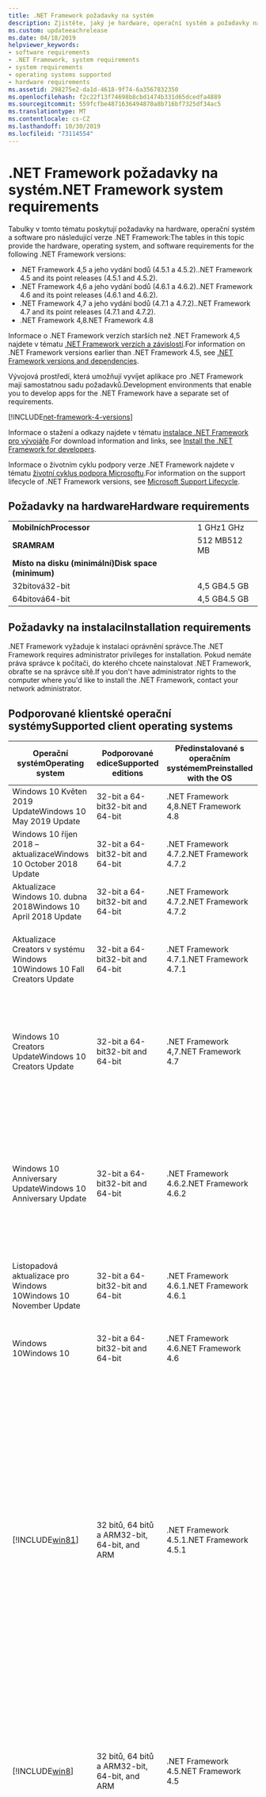 ```yaml
---
title: .NET Framework požadavky na systém
description: Zjistěte, jaký je hardware, operační systém a požadavky na software pro instalaci .NET Framework 4,5 a novějších verzí.
ms.custom: updateeachrelease
ms.date: 04/18/2019
helpviewer_keywords:
- software requirements
- .NET Framework, system requirements
- system requirements
- operating systems supported
- hardware requirements
ms.assetid: 298275e2-da1d-4618-9f74-6a3567832350
ms.openlocfilehash: f2c22f13f74698b8cbd1474b331d65dcedfa4889
ms.sourcegitcommit: 559fcfbe4871636494870a8b716bf7325df34ac5
ms.translationtype: MT
ms.contentlocale: cs-CZ
ms.lasthandoff: 10/30/2019
ms.locfileid: "73114554"
---
```

# <a name="net-framework-system-requirements"></a><span data-ttu-id="c5287-103">.NET Framework požadavky na systém</span><span class="sxs-lookup"><span data-stu-id="c5287-103">.NET Framework system requirements</span></span>

<span data-ttu-id="c5287-104">Tabulky v tomto tématu poskytují požadavky na hardware, operační systém a software pro následující verze .NET Framework:</span><span class="sxs-lookup"><span data-stu-id="c5287-104">The tables in this topic provide the hardware, operating system, and software requirements for the following .NET Framework versions:</span></span>

- <span data-ttu-id="c5287-105">.NET Framework 4,5 a jeho vydání bodů (4.5.1 a 4.5.2).</span><span class="sxs-lookup"><span data-stu-id="c5287-105">.NET Framework 4.5 and its point releases (4.5.1 and 4.5.2).</span></span>
- <span data-ttu-id="c5287-106">.NET Framework 4,6 a jeho vydání bodů (4.6.1 a 4.6.2).</span><span class="sxs-lookup"><span data-stu-id="c5287-106">.NET Framework 4.6 and its point releases (4.6.1 and 4.6.2).</span></span>
- <span data-ttu-id="c5287-107">.NET Framework 4,7 a jeho vydání bodů (4.7.1 a 4.7.2).</span><span class="sxs-lookup"><span data-stu-id="c5287-107">.NET Framework 4.7 and its point releases (4.7.1 and 4.7.2).</span></span>
- <span data-ttu-id="c5287-108">.NET Framework 4,8</span><span class="sxs-lookup"><span data-stu-id="c5287-108">.NET Framework 4.8</span></span>

<span data-ttu-id="c5287-109">Informace o .NET Framework verzích starších než .NET Framework 4,5 najdete v tématu [.NET Framework verzích a závislostí](../migration-guide/versions-and-dependencies.md).</span><span class="sxs-lookup"><span data-stu-id="c5287-109">For information on .NET Framework versions earlier than .NET Framework 4.5, see [.NET Framework versions and dependencies](../migration-guide/versions-and-dependencies.md).</span></span>

<span data-ttu-id="c5287-110">Vývojová prostředí, která umožňují vyvíjet aplikace pro .NET Framework mají samostatnou sadu požadavků.</span><span class="sxs-lookup"><span data-stu-id="c5287-110">Development environments that enable you to develop apps for the .NET Framework have a separate set of requirements.</span></span>

[!INCLUDE[net-framework-4-versions](../../../includes/net-framework-4x-versions.md)]

<span data-ttu-id="c5287-111">Informace o stažení a odkazy najdete v tématu [instalace .NET Framework pro vývojáře](../install/guide-for-developers.md).</span><span class="sxs-lookup"><span data-stu-id="c5287-111">For download information and links, see [Install the .NET Framework for developers](../install/guide-for-developers.md).</span></span>

<span data-ttu-id="c5287-112">Informace o životním cyklu podpory verze .NET Framework najdete v tématu [životní cyklus podpora Microsoftu](https://support.microsoft.com/lifecycle/search?sort=PN&alpha=Microsoft%20.NET%20Framework&Filter=FilterNO).</span><span class="sxs-lookup"><span data-stu-id="c5287-112">For information on the support lifecycle of .NET Framework versions, see [Microsoft Support Lifecycle](https://support.microsoft.com/lifecycle/search?sort=PN&alpha=Microsoft%20.NET%20Framework&Filter=FilterNO).</span></span>

## <a name="hardware-requirements"></a><span data-ttu-id="c5287-113">Požadavky na hardware</span><span class="sxs-lookup"><span data-stu-id="c5287-113">Hardware requirements</span></span>

|                          |        |
| ------------------------ | ------ |
| <span data-ttu-id="c5287-114">**Mobilních**</span><span class="sxs-lookup"><span data-stu-id="c5287-114">**Processor**</span></span>            | <span data-ttu-id="c5287-115">1 GHz</span><span class="sxs-lookup"><span data-stu-id="c5287-115">1 GHz</span></span>  |
| <span data-ttu-id="c5287-116">**SRAM**</span><span class="sxs-lookup"><span data-stu-id="c5287-116">**RAM**</span></span>                  | <span data-ttu-id="c5287-117">512 MB</span><span class="sxs-lookup"><span data-stu-id="c5287-117">512 MB</span></span> |
| <span data-ttu-id="c5287-118">**Místo na disku (minimální)**</span><span class="sxs-lookup"><span data-stu-id="c5287-118">**Disk space (minimum)**</span></span> |        |
| <span data-ttu-id="c5287-119">32bitová</span><span class="sxs-lookup"><span data-stu-id="c5287-119">32-bit</span></span>                   | <span data-ttu-id="c5287-120">4,5 GB</span><span class="sxs-lookup"><span data-stu-id="c5287-120">4.5 GB</span></span> |
| <span data-ttu-id="c5287-121">64bitová</span><span class="sxs-lookup"><span data-stu-id="c5287-121">64-bit</span></span>                   | <span data-ttu-id="c5287-122">4,5 GB</span><span class="sxs-lookup"><span data-stu-id="c5287-122">4.5 GB</span></span> |

## <a name="installation-requirements"></a><span data-ttu-id="c5287-123">Požadavky na instalaci</span><span class="sxs-lookup"><span data-stu-id="c5287-123">Installation requirements</span></span>

<span data-ttu-id="c5287-124">.NET Framework vyžaduje k instalaci oprávnění správce.</span><span class="sxs-lookup"><span data-stu-id="c5287-124">The .NET Framework requires administrator privileges for installation.</span></span> <span data-ttu-id="c5287-125">Pokud nemáte práva správce k počítači, do kterého chcete nainstalovat .NET Framework, obraťte se na správce sítě.</span><span class="sxs-lookup"><span data-stu-id="c5287-125">If you don't have administrator rights to the computer where you'd like to install the .NET Framework, contact your network administrator.</span></span>

## <a name="supported-client-operating-systems"></a><span data-ttu-id="c5287-126">Podporované klientské operační systémy</span><span class="sxs-lookup"><span data-stu-id="c5287-126">Supported client operating systems</span></span>

| <span data-ttu-id="c5287-127">Operační systém</span><span class="sxs-lookup"><span data-stu-id="c5287-127">Operating system</span></span> | <span data-ttu-id="c5287-128">Podporované edice</span><span class="sxs-lookup"><span data-stu-id="c5287-128">Supported editions</span></span> | <span data-ttu-id="c5287-129">Předinstalované s operačním systémem</span><span class="sxs-lookup"><span data-stu-id="c5287-129">Preinstalled with the OS</span></span> | <span data-ttu-id="c5287-130">Instalovatelné samostatně</span><span class="sxs-lookup"><span data-stu-id="c5287-130">Installable separately</span></span> |
| ---------------- | ------------------ | ------------------------ | ---------------------- |
| <span data-ttu-id="c5287-131">Windows 10 Květen 2019 Update</span><span class="sxs-lookup"><span data-stu-id="c5287-131">Windows 10 May 2019 Update</span></span> | <span data-ttu-id="c5287-132">32-bit a 64-bit</span><span class="sxs-lookup"><span data-stu-id="c5287-132">32-bit and 64-bit</span></span> | <span data-ttu-id="c5287-133">.NET Framework 4,8</span><span class="sxs-lookup"><span data-stu-id="c5287-133">.NET Framework 4.8</span></span> | -- |
| <span data-ttu-id="c5287-134">Windows 10 říjen 2018 – aktualizace</span><span class="sxs-lookup"><span data-stu-id="c5287-134">Windows 10 October 2018 Update</span></span> | <span data-ttu-id="c5287-135">32-bit a 64-bit</span><span class="sxs-lookup"><span data-stu-id="c5287-135">32-bit and 64-bit</span></span> | <span data-ttu-id="c5287-136">.NET Framework 4.7.2</span><span class="sxs-lookup"><span data-stu-id="c5287-136">.NET Framework 4.7.2</span></span> | <span data-ttu-id="c5287-137">.NET Framework 4,8</span><span class="sxs-lookup"><span data-stu-id="c5287-137">.NET Framework 4.8</span></span> |
| <span data-ttu-id="c5287-138">Aktualizace Windows 10. dubna 2018</span><span class="sxs-lookup"><span data-stu-id="c5287-138">Windows 10 April 2018 Update</span></span> | <span data-ttu-id="c5287-139">32-bit a 64-bit</span><span class="sxs-lookup"><span data-stu-id="c5287-139">32-bit and 64-bit</span></span> | <span data-ttu-id="c5287-140">.NET Framework 4.7.2</span><span class="sxs-lookup"><span data-stu-id="c5287-140">.NET Framework 4.7.2</span></span> |<span data-ttu-id="c5287-141">.NET Framework 4,8</span><span class="sxs-lookup"><span data-stu-id="c5287-141">.NET Framework 4.8</span></span>|
| <span data-ttu-id="c5287-142">Aktualizace Creators v systému Windows 10</span><span class="sxs-lookup"><span data-stu-id="c5287-142">Windows 10 Fall Creators Update</span></span> | <span data-ttu-id="c5287-143">32-bit a 64-bit</span><span class="sxs-lookup"><span data-stu-id="c5287-143">32-bit and 64-bit</span></span> | <span data-ttu-id="c5287-144">.NET Framework 4.7.1</span><span class="sxs-lookup"><span data-stu-id="c5287-144">.NET Framework 4.7.1</span></span> | <span data-ttu-id="c5287-145">.NET Framework 4.7.2</span><span class="sxs-lookup"><span data-stu-id="c5287-145">.NET Framework 4.7.2</span></span><br/><br/><span data-ttu-id="c5287-146">.NET Framework 4,8</span><span class="sxs-lookup"><span data-stu-id="c5287-146">.NET Framework 4.8</span></span> |
| <span data-ttu-id="c5287-147">Windows 10 Creators Update</span><span class="sxs-lookup"><span data-stu-id="c5287-147">Windows 10 Creators Update</span></span> | <span data-ttu-id="c5287-148">32-bit a 64-bit</span><span class="sxs-lookup"><span data-stu-id="c5287-148">32-bit and 64-bit</span></span> | <span data-ttu-id="c5287-149">.NET Framework 4,7</span><span class="sxs-lookup"><span data-stu-id="c5287-149">.NET Framework 4.7</span></span> | <span data-ttu-id="c5287-150">.NET Framework 4.7.1</span><span class="sxs-lookup"><span data-stu-id="c5287-150">.NET Framework 4.7.1</span></span><br/><br/><span data-ttu-id="c5287-151">.NET Framework 4.7.2</span><span class="sxs-lookup"><span data-stu-id="c5287-151">.NET Framework 4.7.2</span></span><br/><br/><span data-ttu-id="c5287-152">.NET Framework 4,8</span><span class="sxs-lookup"><span data-stu-id="c5287-152">.NET Framework 4.8</span></span> |
| <span data-ttu-id="c5287-153">Windows 10 Anniversary Update</span><span class="sxs-lookup"><span data-stu-id="c5287-153">Windows 10 Anniversary Update</span></span> | <span data-ttu-id="c5287-154">32-bit a 64-bit</span><span class="sxs-lookup"><span data-stu-id="c5287-154">32-bit and 64-bit</span></span> | <span data-ttu-id="c5287-155">.NET Framework 4.6.2</span><span class="sxs-lookup"><span data-stu-id="c5287-155">.NET Framework 4.6.2</span></span> |<span data-ttu-id="c5287-156">.NET Framework 4,7</span><span class="sxs-lookup"><span data-stu-id="c5287-156">.NET Framework 4.7</span></span><br/><br/><span data-ttu-id="c5287-157">.NET Framework 4.7.1</span><span class="sxs-lookup"><span data-stu-id="c5287-157">.NET Framework 4.7.1</span></span><br/><br/><span data-ttu-id="c5287-158">.NET Framework 4.7.2</span><span class="sxs-lookup"><span data-stu-id="c5287-158">.NET Framework 4.7.2</span></span><br/><br/><span data-ttu-id="c5287-159">.NET Framework 4,8</span><span class="sxs-lookup"><span data-stu-id="c5287-159">.NET Framework 4.8</span></span>  |
| <span data-ttu-id="c5287-160">Listopadová aktualizace pro Windows 10</span><span class="sxs-lookup"><span data-stu-id="c5287-160">Windows 10 November Update</span></span> | <span data-ttu-id="c5287-161">32-bit a 64-bit</span><span class="sxs-lookup"><span data-stu-id="c5287-161">32-bit and 64-bit</span></span> | <span data-ttu-id="c5287-162">.NET Framework 4.6.1</span><span class="sxs-lookup"><span data-stu-id="c5287-162">.NET Framework 4.6.1</span></span> | <span data-ttu-id="c5287-163">.NET Framework 4.6.2</span><span class="sxs-lookup"><span data-stu-id="c5287-163">.NET Framework 4.6.2</span></span> |
| <span data-ttu-id="c5287-164">Windows 10</span><span class="sxs-lookup"><span data-stu-id="c5287-164">Windows 10</span></span> | <span data-ttu-id="c5287-165">32-bit a 64-bit</span><span class="sxs-lookup"><span data-stu-id="c5287-165">32-bit and 64-bit</span></span> | <span data-ttu-id="c5287-166">.NET Framework 4.6</span><span class="sxs-lookup"><span data-stu-id="c5287-166">.NET Framework 4.6</span></span> | <span data-ttu-id="c5287-167">.NET Framework 4.6.1</span><span class="sxs-lookup"><span data-stu-id="c5287-167">.NET Framework 4.6.1</span></span> <br/><br/> <span data-ttu-id="c5287-168">.NET Framework 4.6.2</span><span class="sxs-lookup"><span data-stu-id="c5287-168">.NET Framework 4.6.2</span></span> |
| [!INCLUDE[win81](../../../includes/win81-md.md)] | <span data-ttu-id="c5287-169">32 bitů, 64 bitů a ARM</span><span class="sxs-lookup"><span data-stu-id="c5287-169">32-bit, 64-bit, and ARM</span></span> | <span data-ttu-id="c5287-170">.NET Framework 4.5.1</span><span class="sxs-lookup"><span data-stu-id="c5287-170">.NET Framework 4.5.1</span></span> | <span data-ttu-id="c5287-171">.NET Framework 4.5.2</span><span class="sxs-lookup"><span data-stu-id="c5287-171">.NET Framework 4.5.2</span></span><br /><br /> <span data-ttu-id="c5287-172">.NET Framework 4.6</span><span class="sxs-lookup"><span data-stu-id="c5287-172">.NET Framework 4.6</span></span><br /><br /> <span data-ttu-id="c5287-173">.NET Framework 4.6.1</span><span class="sxs-lookup"><span data-stu-id="c5287-173">.NET Framework 4.6.1</span></span><br /><br /> <span data-ttu-id="c5287-174">.NET Framework 4.6.2</span><span class="sxs-lookup"><span data-stu-id="c5287-174">.NET Framework 4.6.2</span></span><br /><br /><span data-ttu-id="c5287-175">.NET Framework 4,7</span><span class="sxs-lookup"><span data-stu-id="c5287-175">.NET Framework 4.7</span></span><br/><br/><span data-ttu-id="c5287-176">.NET Framework 4.7.1</span><span class="sxs-lookup"><span data-stu-id="c5287-176">.NET Framework 4.7.1</span></span><br/><br/><span data-ttu-id="c5287-177">.NET Framework 4.7.2</span><span class="sxs-lookup"><span data-stu-id="c5287-177">.NET Framework 4.7.2</span></span><br/><br/><span data-ttu-id="c5287-178">.NET Framework 4,8</span><span class="sxs-lookup"><span data-stu-id="c5287-178">.NET Framework 4.8</span></span> |
| [!INCLUDE[win8](../../../includes/win8-md.md)] | <span data-ttu-id="c5287-179">32 bitů, 64 bitů a ARM</span><span class="sxs-lookup"><span data-stu-id="c5287-179">32-bit, 64-bit, and ARM</span></span> | <span data-ttu-id="c5287-180">.NET Framework 4.5</span><span class="sxs-lookup"><span data-stu-id="c5287-180">.NET Framework 4.5</span></span> | <span data-ttu-id="c5287-181">.NET Framework 4.5.1</span><span class="sxs-lookup"><span data-stu-id="c5287-181">.NET Framework 4.5.1</span></span><br /><br /><span data-ttu-id="c5287-182">.NET Framework 4.5.2</span><span class="sxs-lookup"><span data-stu-id="c5287-182">.NET Framework 4.5.2</span></span><br /><br /> <span data-ttu-id="c5287-183">.NET Framework 4.6</span><span class="sxs-lookup"><span data-stu-id="c5287-183">.NET Framework 4.6</span></span><br /><br /> <span data-ttu-id="c5287-184">.NET Framework 4.6.1</span><span class="sxs-lookup"><span data-stu-id="c5287-184">.NET Framework 4.6.1</span></span> |
| <span data-ttu-id="c5287-185">Windows 7 SP1</span><span class="sxs-lookup"><span data-stu-id="c5287-185">Windows 7 SP1</span></span>|<span data-ttu-id="c5287-186">32-bit a 64-bit</span><span class="sxs-lookup"><span data-stu-id="c5287-186">32-bit and 64-bit</span></span> | -- | <span data-ttu-id="c5287-187">.NET Framework 4</span><span class="sxs-lookup"><span data-stu-id="c5287-187">.NET Framework 4</span></span><br /><br /> <span data-ttu-id="c5287-188">.NET Framework 4.5</span><span class="sxs-lookup"><span data-stu-id="c5287-188">.NET Framework 4.5</span></span><br /><br /> <span data-ttu-id="c5287-189">.NET Framework 4.5.1</span><span class="sxs-lookup"><span data-stu-id="c5287-189">.NET Framework 4.5.1</span></span><br /><br /> <span data-ttu-id="c5287-190">.NET Framework 4.5.2</span><span class="sxs-lookup"><span data-stu-id="c5287-190">.NET Framework 4.5.2</span></span><br /><br /> <span data-ttu-id="c5287-191">.NET Framework 4.6</span><span class="sxs-lookup"><span data-stu-id="c5287-191">.NET Framework 4.6</span></span><br /><br /> <span data-ttu-id="c5287-192">.NET Framework 4.6.1</span><span class="sxs-lookup"><span data-stu-id="c5287-192">.NET Framework 4.6.1</span></span><br /><br /> <span data-ttu-id="c5287-193">.NET Framework 4.6.2</span><span class="sxs-lookup"><span data-stu-id="c5287-193">.NET Framework 4.6.2</span></span><br /><br /><span data-ttu-id="c5287-194">.NET Framework 4,7</span><span class="sxs-lookup"><span data-stu-id="c5287-194">.NET Framework 4.7</span></span><br/><br/><span data-ttu-id="c5287-195">.NET Framework 4.7.1</span><span class="sxs-lookup"><span data-stu-id="c5287-195">.NET Framework 4.7.1</span></span><br/><br/><span data-ttu-id="c5287-196">.NET Framework 4.7.2</span><span class="sxs-lookup"><span data-stu-id="c5287-196">.NET Framework 4.7.2</span></span><br/><br/><span data-ttu-id="c5287-197">.NET Framework 4,8</span><span class="sxs-lookup"><span data-stu-id="c5287-197">.NET Framework 4.8</span></span> |
| <span data-ttu-id="c5287-198">Windows Vista SP2</span><span class="sxs-lookup"><span data-stu-id="c5287-198">Windows Vista SP2</span></span>|<span data-ttu-id="c5287-199">32-bit a 64-bit</span><span class="sxs-lookup"><span data-stu-id="c5287-199">32-bit and 64-bit</span></span> | -- | <span data-ttu-id="c5287-200">.NET Framework 4</span><span class="sxs-lookup"><span data-stu-id="c5287-200">.NET Framework 4</span></span><br /><br /> <span data-ttu-id="c5287-201">.NET Framework 4.5</span><span class="sxs-lookup"><span data-stu-id="c5287-201">.NET Framework 4.5</span></span><br /><br /> <span data-ttu-id="c5287-202">.NET Framework 4.5.1</span><span class="sxs-lookup"><span data-stu-id="c5287-202">.NET Framework 4.5.1</span></span><br /><br /> <span data-ttu-id="c5287-203">.NET Framework 4.5.2</span><span class="sxs-lookup"><span data-stu-id="c5287-203">.NET Framework 4.5.2</span></span><br /><br /> <span data-ttu-id="c5287-204">.NET Framework 4.6</span><span class="sxs-lookup"><span data-stu-id="c5287-204">.NET Framework 4.6</span></span> |
| <span data-ttu-id="c5287-205">Windows XP</span><span class="sxs-lookup"><span data-stu-id="c5287-205">Windows XP</span></span> |<span data-ttu-id="c5287-206">32-bit a 64-bit</span><span class="sxs-lookup"><span data-stu-id="c5287-206">32-bit and 64-bit</span></span> | -- | <span data-ttu-id="c5287-207">.NET Framework 4</span><span class="sxs-lookup"><span data-stu-id="c5287-207">.NET Framework 4</span></span> |

 <span data-ttu-id="c5287-208">**Poznámky:**</span><span class="sxs-lookup"><span data-stu-id="c5287-208">**Notes:**</span></span>

- <span data-ttu-id="c5287-209">V systémech Windows 7 .NET Framework vyžaduje systém Windows 7 SP1.</span><span class="sxs-lookup"><span data-stu-id="c5287-209">On Windows 7 systems, the .NET Framework requires Windows 7 SP1.</span></span> <span data-ttu-id="c5287-210">Pokud jste v systému Windows 7 a ještě jste nenainstalovali aktualizaci Service Pack 1, musíte to provést před instalací .NET Framework.</span><span class="sxs-lookup"><span data-stu-id="c5287-210">If you're on Windows 7 and haven't yet installed Service Pack 1, you need to do so before installing the .NET Framework.</span></span>

- <span data-ttu-id="c5287-211">.NET Framework 4,5 se podporuje v Windows Preinstallation Environment (Windows PE).</span><span class="sxs-lookup"><span data-stu-id="c5287-211">.NET Framework 4.5 is supported on the Windows Preinstallation Environment (Windows PE).</span></span> <span data-ttu-id="c5287-212">V systému Windows PE nejsou podporovány všechny funkce.</span><span class="sxs-lookup"><span data-stu-id="c5287-212">Not all features are supported on Windows PE.</span></span>

- <span data-ttu-id="c5287-213">.NET Framework 4 také podporuje platformu IA64.</span><span class="sxs-lookup"><span data-stu-id="c5287-213">.NET Framework 4 also supports the IA64 platform.</span></span>

- <span data-ttu-id="c5287-214">U všech platforem doporučujeme upgradovat na nejnovější aktualizaci Service Pack systému Windows a nainstalovat důležité aktualizace, které jsou k dispozici na [webu Web Windows Update](https://go.microsoft.com/fwlink/?LinkId=168461) , aby se zajistila nejlepší kompatibilita a zabezpečení.</span><span class="sxs-lookup"><span data-stu-id="c5287-214">For all platforms, we recommend that you upgrade to the latest Windows Service Pack and install critical updates available from the [Windows Update website](https://go.microsoft.com/fwlink/?LinkId=168461) to ensure the best compatibility and security.</span></span>

- <span data-ttu-id="c5287-215">V 64 operačních systémech podporuje .NET Framework rozhraní WOW64 (32-bit Processing v počítači s 64) a | nativní zpracování 64.</span><span class="sxs-lookup"><span data-stu-id="c5287-215">On 64-bit operating systems, the .NET Framework supports both WOW64 (32-bit processing on a 64-bit machine) and| native 64-bit processing.</span></span>

## <a name="supported-server-operating-systems"></a><span data-ttu-id="c5287-216">Podporované serverové operační systémy</span><span class="sxs-lookup"><span data-stu-id="c5287-216">Supported server operating systems</span></span>

| <span data-ttu-id="c5287-217">Operační systém</span><span class="sxs-lookup"><span data-stu-id="c5287-217">Operating system</span></span> | <span data-ttu-id="c5287-218">Podporované edice</span><span class="sxs-lookup"><span data-stu-id="c5287-218">Supported editions</span></span> | <span data-ttu-id="c5287-219">Předinstalované s operačním systémem</span><span class="sxs-lookup"><span data-stu-id="c5287-219">Preinstalled with the OS</span></span> | <span data-ttu-id="c5287-220">Instalovatelné samostatně</span><span class="sxs-lookup"><span data-stu-id="c5287-220">Installable separately</span></span> |
| ---------------- | ------------------ | ------------------------ | ---------------------- |
| <span data-ttu-id="c5287-221">Windows Server 2019</span><span class="sxs-lookup"><span data-stu-id="c5287-221">Windows Server 2019</span></span> | <span data-ttu-id="c5287-222">64bitová</span><span class="sxs-lookup"><span data-stu-id="c5287-222">64-bit</span></span> | <span data-ttu-id="c5287-223">.NET Framework 4.7.2</span><span class="sxs-lookup"><span data-stu-id="c5287-223">.NET Framework 4.7.2</span></span> | <span data-ttu-id="c5287-224">.NET Framework 4,8</span><span class="sxs-lookup"><span data-stu-id="c5287-224">.NET Framework 4.8</span></span> |
| <span data-ttu-id="c5287-225">Windows Server verze 1809</span><span class="sxs-lookup"><span data-stu-id="c5287-225">Windows Server, version 1809</span></span> | <span data-ttu-id="c5287-226">64bitová</span><span class="sxs-lookup"><span data-stu-id="c5287-226">64-bit</span></span> | <span data-ttu-id="c5287-227">.NET Framework 4.7.2</span><span class="sxs-lookup"><span data-stu-id="c5287-227">.NET Framework 4.7.2</span></span> | <span data-ttu-id="c5287-228">.NET Framework 4,8</span><span class="sxs-lookup"><span data-stu-id="c5287-228">.NET Framework 4.8</span></span> |
| <span data-ttu-id="c5287-229">Windows Server verze 1803</span><span class="sxs-lookup"><span data-stu-id="c5287-229">Windows Server, version 1803</span></span> | <span data-ttu-id="c5287-230">64bitová</span><span class="sxs-lookup"><span data-stu-id="c5287-230">64-bit</span></span> | <span data-ttu-id="c5287-231">.NET Framework 4.7.2</span><span class="sxs-lookup"><span data-stu-id="c5287-231">.NET Framework 4.7.2</span></span> | <span data-ttu-id="c5287-232">.NET Framework 4,8</span><span class="sxs-lookup"><span data-stu-id="c5287-232">.NET Framework 4.8</span></span> |
| <span data-ttu-id="c5287-233">Windows Server verze 1709</span><span class="sxs-lookup"><span data-stu-id="c5287-233">Windows Server, version 1709</span></span> | <span data-ttu-id="c5287-234">64bitová</span><span class="sxs-lookup"><span data-stu-id="c5287-234">64-bit</span></span> | <span data-ttu-id="c5287-235">.NET Framework 4.7.1</span><span class="sxs-lookup"><span data-stu-id="c5287-235">.NET Framework 4.7.1</span></span> | <span data-ttu-id="c5287-236">.NET Framework 4.7.2</span><span class="sxs-lookup"><span data-stu-id="c5287-236">.NET Framework 4.7.2</span></span>|
| <span data-ttu-id="c5287-237">Windows Server 2016</span><span class="sxs-lookup"><span data-stu-id="c5287-237">Windows Server 2016</span></span> | <span data-ttu-id="c5287-238">64bitová</span><span class="sxs-lookup"><span data-stu-id="c5287-238">64-bit</span></span> | <span data-ttu-id="c5287-239">.NET Framework 4.6.2</span><span class="sxs-lookup"><span data-stu-id="c5287-239">.NET Framework 4.6.2</span></span> | <span data-ttu-id="c5287-240">.NET Framework 4,7</span><span class="sxs-lookup"><span data-stu-id="c5287-240">.NET Framework 4.7</span></span><br/><br/> <span data-ttu-id="c5287-241">.NET Framework 4.7.1</span><span class="sxs-lookup"><span data-stu-id="c5287-241">.NET Framework 4.7.1</span></span><br/><br/><span data-ttu-id="c5287-242">.NET Framework 4.7.2</span><span class="sxs-lookup"><span data-stu-id="c5287-242">.NET Framework 4.7.2</span></span><br/><br/><span data-ttu-id="c5287-243">.NET Framework 4,8</span><span class="sxs-lookup"><span data-stu-id="c5287-243">.NET Framework 4.8</span></span> |
| <span data-ttu-id="c5287-244">Windows Server 2012 R2</span><span class="sxs-lookup"><span data-stu-id="c5287-244">Windows Server 2012 R2</span></span> | <span data-ttu-id="c5287-245">64bitová</span><span class="sxs-lookup"><span data-stu-id="c5287-245">64-bit</span></span> | <span data-ttu-id="c5287-246">.NET Framework 4.5.1</span><span class="sxs-lookup"><span data-stu-id="c5287-246">.NET Framework 4.5.1</span></span> | <span data-ttu-id="c5287-247">.NET Framework 4.5.2</span><span class="sxs-lookup"><span data-stu-id="c5287-247">.NET Framework 4.5.2</span></span><br /><br /> <span data-ttu-id="c5287-248">.NET Framework 4.6</span><span class="sxs-lookup"><span data-stu-id="c5287-248">.NET Framework 4.6</span></span><br /><br /> <span data-ttu-id="c5287-249">.NET Framework 4.6.1</span><span class="sxs-lookup"><span data-stu-id="c5287-249">.NET Framework 4.6.1</span></span><br /><br /> <span data-ttu-id="c5287-250">.NET Framework 4.6.2</span><span class="sxs-lookup"><span data-stu-id="c5287-250">.NET Framework 4.6.2</span></span><br /><br /><span data-ttu-id="c5287-251">.NET Framework 4,7</span><span class="sxs-lookup"><span data-stu-id="c5287-251">.NET Framework 4.7</span></span><br/><br/> <span data-ttu-id="c5287-252">.NET Framework 4.7.1</span><span class="sxs-lookup"><span data-stu-id="c5287-252">.NET Framework 4.7.1</span></span><br/><br/><span data-ttu-id="c5287-253">.NET Framework 4.7.2</span><span class="sxs-lookup"><span data-stu-id="c5287-253">.NET Framework 4.7.2</span></span><br/><br/><span data-ttu-id="c5287-254">.NET Framework 4,8</span><span class="sxs-lookup"><span data-stu-id="c5287-254">.NET Framework 4.8</span></span> |
| <span data-ttu-id="c5287-255">Windows Server 2012 (64-bit Edition)</span><span class="sxs-lookup"><span data-stu-id="c5287-255">Windows Server 2012 (64-bit edition)</span></span> | <span data-ttu-id="c5287-256">64bitová</span><span class="sxs-lookup"><span data-stu-id="c5287-256">64-bit</span></span>| <span data-ttu-id="c5287-257">.NET Framework 4.5</span><span class="sxs-lookup"><span data-stu-id="c5287-257">.NET Framework 4.5</span></span> | <span data-ttu-id="c5287-258">.NET Framework 4.5.1</span><span class="sxs-lookup"><span data-stu-id="c5287-258">.NET Framework 4.5.1</span></span><br /><br /> <span data-ttu-id="c5287-259">.NET Framework 4.5.2</span><span class="sxs-lookup"><span data-stu-id="c5287-259">.NET Framework 4.5.2</span></span><br /><br /> <span data-ttu-id="c5287-260">.NET Framework 4.6</span><span class="sxs-lookup"><span data-stu-id="c5287-260">.NET Framework 4.6</span></span><br /><br /> <span data-ttu-id="c5287-261">.NET Framework 4.6.1</span><span class="sxs-lookup"><span data-stu-id="c5287-261">.NET Framework 4.6.1</span></span><br /><br /> <span data-ttu-id="c5287-262">.NET Framework 4.6.2</span><span class="sxs-lookup"><span data-stu-id="c5287-262">.NET Framework 4.6.2</span></span><br /><br /><span data-ttu-id="c5287-263">.NET Framework 4,7</span><span class="sxs-lookup"><span data-stu-id="c5287-263">.NET Framework 4.7</span></span><br/><br/><span data-ttu-id="c5287-264">.NET Framework 4.7.1</span><span class="sxs-lookup"><span data-stu-id="c5287-264">.NET Framework 4.7.1</span></span><br/><br/><span data-ttu-id="c5287-265">.NET Framework 4.7.2</span><span class="sxs-lookup"><span data-stu-id="c5287-265">.NET Framework 4.7.2</span></span><br/><br/><span data-ttu-id="c5287-266">.NET Framework 4,8</span><span class="sxs-lookup"><span data-stu-id="c5287-266">.NET Framework 4.8</span></span> |
| <span data-ttu-id="c5287-267">Windows Server 2008 R2 SP1</span><span class="sxs-lookup"><span data-stu-id="c5287-267">Windows Server 2008 R2 SP1</span></span>|<span data-ttu-id="c5287-268">64bitová</span><span class="sxs-lookup"><span data-stu-id="c5287-268">64-bit</span></span> | -- | <span data-ttu-id="c5287-269">.NET Framework 4</span><span class="sxs-lookup"><span data-stu-id="c5287-269">.NET Framework 4</span></span><br /><br /> <span data-ttu-id="c5287-270">.NET Framework 4.5</span><span class="sxs-lookup"><span data-stu-id="c5287-270">.NET Framework 4.5</span></span><br /><br /> <span data-ttu-id="c5287-271">.NET Framework 4.5.1</span><span class="sxs-lookup"><span data-stu-id="c5287-271">.NET Framework 4.5.1</span></span><br /><br /> <span data-ttu-id="c5287-272">.NET Framework 4.5.2</span><span class="sxs-lookup"><span data-stu-id="c5287-272">.NET Framework 4.5.2</span></span><br /><br /> <span data-ttu-id="c5287-273">.NET Framework 4.6</span><span class="sxs-lookup"><span data-stu-id="c5287-273">.NET Framework 4.6</span></span><br /><br /> <span data-ttu-id="c5287-274">.NET Framework 4.6.1</span><span class="sxs-lookup"><span data-stu-id="c5287-274">.NET Framework 4.6.1</span></span><br /><br /> <span data-ttu-id="c5287-275">.NET Framework 4.6.2</span><span class="sxs-lookup"><span data-stu-id="c5287-275">.NET Framework 4.6.2</span></span><br /><br /><span data-ttu-id="c5287-276">.NET Framework 4,7</span><span class="sxs-lookup"><span data-stu-id="c5287-276">.NET Framework 4.7</span></span><br/><br/><span data-ttu-id="c5287-277">.NET Framework 4.7.1</span><span class="sxs-lookup"><span data-stu-id="c5287-277">.NET Framework 4.7.1</span></span><br/><br/><span data-ttu-id="c5287-278">.NET Framework 4.7.2</span><span class="sxs-lookup"><span data-stu-id="c5287-278">.NET Framework 4.7.2</span></span><br/><br/><span data-ttu-id="c5287-279">.NET Framework 4,8</span><span class="sxs-lookup"><span data-stu-id="c5287-279">.NET Framework 4.8</span></span> |
| <span data-ttu-id="c5287-280">Windows Server 2008 SP2</span><span class="sxs-lookup"><span data-stu-id="c5287-280">Windows Server 2008 SP2</span></span>|<span data-ttu-id="c5287-281">32-bit a 64-bit</span><span class="sxs-lookup"><span data-stu-id="c5287-281">32-bit and 64-bit</span></span> | -- | <span data-ttu-id="c5287-282">.NET Framework 4</span><span class="sxs-lookup"><span data-stu-id="c5287-282">.NET Framework 4</span></span><br /><br /> <span data-ttu-id="c5287-283">.NET Framework 4.5</span><span class="sxs-lookup"><span data-stu-id="c5287-283">.NET Framework 4.5</span></span><br /><br /> <span data-ttu-id="c5287-284">.NET Framework 4.5.1</span><span class="sxs-lookup"><span data-stu-id="c5287-284">.NET Framework 4.5.1</span></span><br /><br /> <span data-ttu-id="c5287-285">.NET Framework 4.5.2</span><span class="sxs-lookup"><span data-stu-id="c5287-285">.NET Framework 4.5.2</span></span><br /><br /> <span data-ttu-id="c5287-286">.NET Framework 4.6</span><span class="sxs-lookup"><span data-stu-id="c5287-286">.NET Framework 4.6</span></span> |

 <span data-ttu-id="c5287-287">**Poznámky:**</span><span class="sxs-lookup"><span data-stu-id="c5287-287">**Notes:**</span></span>

- [!INCLUDE[winserver8](../../../includes/winserver8-md.md)] <span data-ttu-id="c5287-288">zahrnuje .NET Framework 4,5, takže je nemusíte instalovat samostatně.</span><span class="sxs-lookup"><span data-stu-id="c5287-288">includes .NET Framework 4.5, so you don't have to install it separately.</span></span> <span data-ttu-id="c5287-289">Podobně [!INCLUDE[winblue_server_2](../../../includes/winblue-server-2-md.md)] zahrnuje .NET Framework 4.5.1.</span><span class="sxs-lookup"><span data-stu-id="c5287-289">Similarly, [!INCLUDE[winblue_server_2](../../../includes/winblue-server-2-md.md)] includes .NET Framework 4.5.1.</span></span>

- <span data-ttu-id="c5287-290">.NET Framework má omezené podpory pro roli jádra serveru s Windows Serverem 2008 R2 SP1 nebo novějším.</span><span class="sxs-lookup"><span data-stu-id="c5287-290">The .NET Framework has limited support for the Server Core Role with Windows Server 2008 R2 SP1 or later.</span></span> <span data-ttu-id="c5287-291">Seznam nepodporovaných rozhraní API najdete v tématu [funkce jádra serveru .NET](https://docs.microsoft.com/previous-versions//dd745015(v=vs.85)) .</span><span class="sxs-lookup"><span data-stu-id="c5287-291">See [Server Core .NET Functionality](https://docs.microsoft.com/previous-versions//dd745015(v=vs.85)) for a list of unsupported APIs.</span></span>

- <span data-ttu-id="c5287-292">.NET Framework není podporován v systémech Windows Server 2008 R2 pro počítače s procesorem Itanium.</span><span class="sxs-lookup"><span data-stu-id="c5287-292">The .NET Framework isn't supported on Windows Server 2008 R2 for Itanium-Based Systems.</span></span>

- <span data-ttu-id="c5287-293">V systému Windows Server 2008 SP2 není .NET Framework v roli jádro serveru podporováno.</span><span class="sxs-lookup"><span data-stu-id="c5287-293">On Windows Server 2008 SP2, the .NET Framework is not supported in the Server Core Role.</span></span>

- <span data-ttu-id="c5287-294">U všech platforem doporučujeme upgradovat na nejnovější aktualizaci Service Pack systému Windows a důležité aktualizace, které jsou k dispozici na [webu Web Windows Update](https://go.microsoft.com/fwlink/?LinkId=168461) , aby se zajistila nejvyšší kompatibilita a zabezpečení.</span><span class="sxs-lookup"><span data-stu-id="c5287-294">For all platforms, we recommend that you upgrade to the latest Windows Service Pack and critical updates available from the [Windows Update website](https://go.microsoft.com/fwlink/?LinkId=168461) to ensure the best compatibility and security.</span></span> <span data-ttu-id="c5287-295">V některých operačních systémech může být nutné nainstalovat nejnovější aktualizaci Service Pack systému Windows.</span><span class="sxs-lookup"><span data-stu-id="c5287-295">Installation of the latest Windows Service Pack may be required on some operating systems.</span></span>

- <span data-ttu-id="c5287-296">V 64 operačních systémech podporuje .NET Framework rozhraní WOW64 (32-bit Processing v počítači s 64) a 64 nativní 16bitové zpracování.</span><span class="sxs-lookup"><span data-stu-id="c5287-296">On 64-bit operating systems, the .NET Framework supports both WOW64 (32-bit processing on a 64-bit machine) and native 64-bit processing.</span></span>

## <a name="see-also"></a><span data-ttu-id="c5287-297">Viz také:</span><span class="sxs-lookup"><span data-stu-id="c5287-297">See also</span></span>

- [<span data-ttu-id="c5287-298">Průvodce instalací</span><span class="sxs-lookup"><span data-stu-id="c5287-298">Installation Guide</span></span>](../install/index.md)
- [<span data-ttu-id="c5287-299">Začínáme</span><span class="sxs-lookup"><span data-stu-id="c5287-299">Getting Started</span></span>](index.md)
- [<span data-ttu-id="c5287-300">Řešení potíží se zablokovanými instalacemi a odinstalacemi rozhraní .NET Framework</span><span class="sxs-lookup"><span data-stu-id="c5287-300">Troubleshoot blocked .NET Framework installations and uninstallations</span></span>](../install/troubleshoot-blocked-installations-and-uninstallations.md)
